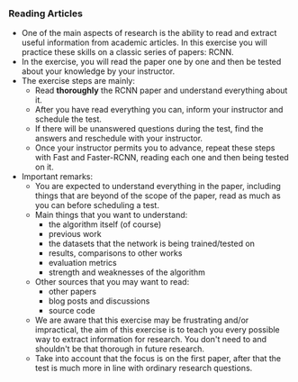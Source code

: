 ### Reading Articles
 - One of the main aspects of research is the ability to read and extract useful information from academic articles. In this exercise you will practice these skills on a classic series of papers: RCNN.
 - In the exercise, you will read the paper one by one and then be tested about your knowledge by your instructor.
 - The exercise steps are mainly:
    - Read **thoroughly** the RCNN paper and understand everything about it.
    - After you have read everything you can, inform your instructor and schedule the test.
    - If there will be unanswered questions during the test, find the answers and reschedule with your instructor.
    - Once your instructor permits you to advance, repeat these steps with Fast and Faster-RCNN, reading each one and then being tested on it.
 - Important remarks:
     - You are expected to understand everything in the paper, including things that are beyond of the scope of the paper, read as much as you can before scheduling a test.
     - Main things that you want to understand:
        - the algorithm itself (of course)
        - previous work
        - the datasets that the network is being trained/tested on
        - results, comparisons to other works
        - evaluation metrics
        - strength and weaknesses of the algorithm 
     - Other sources that you may want to read:
        - other papers
        - blog posts and discussions
        - source code
     - We are aware that this exercise may be frustrating and/or impractical, the aim of this exercise is to teach you every possible way to extract information for research. You don't need to and shouldn't be that thorough in future research.
     - Take into account that the focus is on the first paper, after that the test is much more in line with ordinary research questions.     